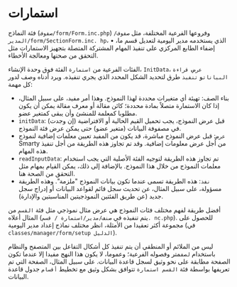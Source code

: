# استمارات

فئة النماذج (`صفوف/form/Form.inc.php`) وفروعها الفرعية المختلفة، مثل `صفوف/المدير/form/SectionForm.inc. hp`، الذي يستخدمه مدير اليومية لتعديل قسم ما، • إضفاء الطابع المركزي على تنفيذ المهام المشتركة المتصلة بتجهيز الاستمارات مثل التحقق من صحتها ومعالجة الأخطاء.

الفئات الفرعية من `استمارة` الفئة فوق وحدة الإنشاء، `InitData`، `عرض`، `قراءة البيانات`و `تنفيذ` طرق لتحديد الشكل المحدد الذي يجري تنفيذه. ويرد أدناه وصف لدور كل مهمة:

- بناء الصف: تهيئة أي متغيرات محددة لهذا النموذج. وهذا أمر مفيد، على سبيل المثال، إذا كان الاستمارة متصلاً بمادة محددة؛ كائن مقالة أو معرف مقالة يمكن أن يكون مطلوبا كمعلمة للمنشئ وأن يبقى كمتغير عضو.
- `initData`: قبل عرض النموذج، يجب تحميل القيم الحالية أو الافتراضية (إن وجدت) في مصفوفة البيانات (متغير عضو) حتى يمكن عرض فئة النموذج.
- `عرض`: قبل عرض النموذج مباشرة، قد يكون من المفيد تعيين معلمات إضافية لنموذج Smarty من أجل عرض معلومات إضافية. وقد تم تجاوز هذه الطريقة من أجل تنفيذ هذه المهام.
- `readInputData`: تم تجاوز هذه الطريقة لتوجيه الفئة الأصلية التي يجب استخدام معلمات النموذج من خلال هذا النموذج. بالإضافة إلى ذلك، يمكن القيام بمهام مثل التحقق من الصحة هنا.
- `نفذ`: هذه الطريقة تسمى عندما تكون بيانات النموذج "ملزمة". وهذه الطريقة مسؤولة، على سبيل المثال، عن تحديث سجل قائم لقواعد البيانات أو إدراج سجل جديد (عن طريق الفئتين النموذجيتين المناسبتين والإدارة).

أفضل طريقة لفهم مختلف فئات النموذج هي عرض مثال نموذجي مثل فئة `القسم` من المثال أعلاه (يتم تنفيذه في `صنف/مدير/استمارة / قسم. nc.php`). للحصول على مجموعة أكثر تعقيدا من الأمثلة، انظر مختلف نماذج إعداد مدير اليومية (في `classes/manager/form/setup الدليل`).

ليس من الملائم أو المنطقي أن يتم تنفيذ كل أشكال التفاعل بين المتصفح والنظام باستخدام `لصف`متر وفصوله الفرعية؛ وعموما، لا يكون هذا النهج مفيدا إلا عندما تكون الصفحة مطابقة على نحو وثيق لسجل قاعدة البيانات. على سبيل المثال، الصفحة التي تم تعريفها بواسطة فئة `القسم استمارة` تتوافق بشكل وثيق مع تخطيط `أقسام` جدول قاعدة البيانات.



